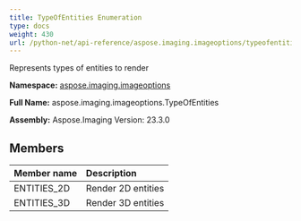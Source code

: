 ```yaml
---
title: TypeOfEntities Enumeration
type: docs
weight: 430
url: /python-net/api-reference/aspose.imaging.imageoptions/typeofentities/
---
```


Represents types of entities to render

**Namespace:** [aspose.imaging.imageoptions](/imaging/python-net/api-reference/aspose.imaging.imageoptions/)

**Full Name:** aspose.imaging.imageoptions.TypeOfEntities

**Assembly:**  Aspose.Imaging Version: 23.3.0

## **Members**
|**Member name**|**Description**|
| :- | :- |
|ENTITIES_2D|Render 2D entities|
|ENTITIES_3D|Render 3D entities|
